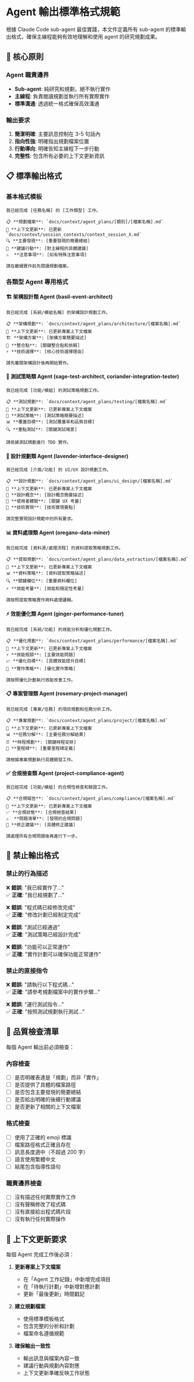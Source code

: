 # Agent 輸出標準格式規範

根據 Claude Code sub-agent 最佳實踐，本文件定義所有 sub-agent 的標準輸出格式，確保主線程能夠有效地理解和使用 agent 的研究規劃成果。

## 🎯 核心原則

### Agent 職責邊界
- **Sub-agent**: 純研究和規劃，絕不執行實作
- **主線程**: 負責閱讀規劃並執行所有實際實作
- **標準溝通**: 透過統一格式確保高效溝通

### 輸出要求
1. **簡潔明確**: 主要訊息控制在 3-5 句話內
2. **指向性強**: 明確指出規劃檔案位置
3. **行動導向**: 明確告知主線程下一步行動
4. **完整性**: 包含所有必要的上下文更新資訊

## 📋 標準輸出格式

### 基本格式模板
```
我已經完成 [任務名稱] 的 [工作類型] 工作。

📋 **規劃檔案**: `docs/context/agent_plans/[類別]/[檔案名稱].md`
🔄 **上下文更新**: 已更新 `docs/context/session_contexts/context_session_X.md`
🔍 **主要發現**: [重要發現的簡要總結]
🎯 **建議行動**: [對主線程的具體建議]
⚠️  **注意事項**: [如有特殊注意事項]

請在繼續實作前先閱讀規劃檔案。
```

### 各類型 Agent 專用格式

#### 🏗 架構設計類 Agent (basil-event-architect)
```
我已經完成 [系統/模組名稱] 的架構設計規劃工作。

📋 **架構規劃**: `docs/context/agent_plans/architecture/[檔案名稱].md`
🔄 **上下文更新**: 已更新專案上下文檔案
🏗 **架構方案**: [架構方案簡要描述]
🔗 **整合點**: [關鍵整合點和依賴]
⚡ **技術選擇**: [核心技術選擇理由]

請先審閱架構設計後再開始實作。
```

#### 🧪 測試策略類 Agent (sage-test-architect, coriander-integration-tester)
```
我已經完成 [功能/模組] 的測試策略規劃工作。

📋 **測試規劃**: `docs/context/agent_plans/testing/[檔案名稱].md`
🔄 **上下文更新**: 已更新專案上下文檔案  
🧪 **測試策略**: [測試策略簡要描述]
📊 **覆蓋目標**: [測試覆蓋率和品質目標]
🔍 **重點測試**: [關鍵測試場景]

請依據測試規劃進行 TDD 實作。
```

#### 🎨 設計規劃類 Agent (lavender-interface-designer)
```
我已經完成 [介面/功能] 的 UI/UX 設計規劃工作。

📋 **設計規劃**: `docs/context/agent_plans/ui_design/[檔案名稱].md`
🔄 **上下文更新**: 已更新專案上下文檔案
🎨 **設計概念**: [設計概念簡要描述]
📱 **使用者體驗**: [關鍵 UX 考量]
🔧 **技術實現**: [技術實現要點]

請完整實現設計規範中的所有要求。
```

#### 📊 資料處理類 Agent (oregano-data-miner)
```
我已經完成 [資料源/處理流程] 的資料提取策略規劃工作。

📋 **提取規劃**: `docs/context/agent_plans/data_extraction/[檔案名稱].md`
🔄 **上下文更新**: 已更新專案上下文檔案
📊 **資料策略**: [資料提取策略描述]
🔍 **關鍵欄位**: [重要資料欄位]
⚡ **效能考量**: [效能和穩定性考量]

請按照提取策略實作資料處理邏輯。
```

#### ⚡ 效能優化類 Agent (ginger-performance-tuner)
```
我已經完成 [系統/功能] 的效能分析和優化規劃工作。

📋 **優化規劃**: `docs/context/agent_plans/performance/[檔案名稱].md`
🔄 **上下文更新**: 已更新專案上下文檔案
⚡ **效能瓶頸**: [主要效能問題]
📈 **優化目標**: [具體效能提升目標]
🔧 **實作策略**: [優化實作策略]

請按照優化計劃執行效能改善工作。
```

#### 📋 專案管理類 Agent (rosemary-project-manager)
```
我已經完成 [專案/任務] 的項目規劃和任務分析工作。

📋 **專案規劃**: `docs/context/agent_plans/project/[檔案名稱].md`
🔄 **上下文更新**: 已更新專案上下文檔案
📊 **任務分解**: [主要任務分解結果]
⏰ **時程規劃**: [關鍵時程安排]
🎯 **里程碑**: [重要里程碑定義]

請根據專案規劃執行具體開發工作。
```

#### ✅ 合規檢查類 Agent (project-compliance-agent)
```
我已經完成 [功能/模組] 的合規性檢查和驗證工作。

📋 **合規報告**: `docs/context/agent_plans/compliance/[檔案名稱].md`
🔄 **上下文更新**: 已更新專案上下文檔案
✅ **合規狀態**: [合規檢查結果]
⚠️  **問題清單**: [發現的合規問題]
🔧 **修正建議**: [具體修正建議]

請處理所有合規問題後再進行下一步。
```

## 🚫 禁止輸出格式

### 禁止的行為描述
❌ **錯誤**: "我已經實作了..."  
✅ **正確**: "我已經規劃了..."

❌ **錯誤**: "程式碼已經修改完成"  
✅ **正確**: "修改計劃已經制定完成"

❌ **錯誤**: "測試已經通過"  
✅ **正確**: "測試策略已經設計完成"

❌ **錯誤**: "功能可以正常運作"  
✅ **正確**: "實作計劃可以確保功能正常運作"

### 禁止的直接指令
❌ **錯誤**: "請執行以下程式碼..."  
✅ **正確**: "請參考規劃檔案中的實作步驟..."

❌ **錯誤**: "運行測試指令..."  
✅ **正確**: "按照測試規劃執行測試..."

## 📏 品質檢查清單

每個 Agent 輸出前必須檢查：

### 內容檢查
- [ ] 是否明確表達是「規劃」而非「實作」
- [ ] 是否提供了具體的檔案路徑
- [ ] 是否包含主要發現的簡要總結
- [ ] 是否給出明確的後續行動建議
- [ ] 是否更新了相關的上下文檔案

### 格式檢查  
- [ ] 使用了正確的 emoji 標識
- [ ] 檔案路徑格式正確且存在
- [ ] 訊息長度適中（不超過 200 字）
- [ ] 語言使用繁體中文
- [ ] 結尾包含指導性語句

### 職責邊界檢查
- [ ] 沒有描述任何實際實作工作
- [ ] 沒有聲稱修改了程式碼
- [ ] 沒有直接給出程式碼片段
- [ ] 沒有執行任何實際操作

## 🔄 上下文更新要求

每個 Agent 完成工作後必須：

1. **更新專案上下文檔案**
   - 在「Agent 工作記錄」中新增完成項目
   - 在「待執行計劃」中新增對應計劃
   - 更新「最後更新」時間戳記

2. **建立規劃檔案**
   - 使用標準模板格式
   - 包含完整的分析和計劃
   - 檔案命名遵循規範

3. **確保輸出一致性**
   - 輸出訊息與檔案內容一致
   - 建議行動與規劃內容對應
   - 上下文更新準確反映工作狀態